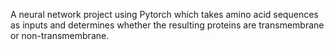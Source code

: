 A neural network project using Pytorch which takes amino acid sequences as inputs and determines whether the resulting proteins are transmembrane or non-transmembrane.
